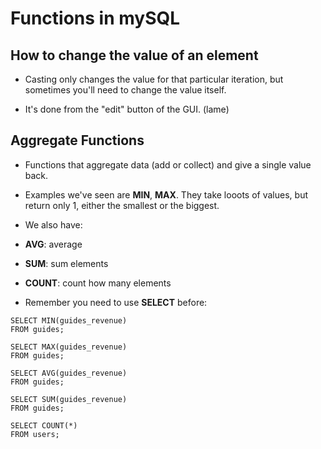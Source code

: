 # Functions in mySQL

## How to change the value of an element

- Casting only changes the value for that particular iteration, but sometimes you'll need to change the value itself.

- It's done from the "edit" button of the GUI. (lame)

## Aggregate Functions

- Functions that aggregate data (add or collect) and give a single value back.

- Examples we've seen are **MIN**, **MAX**. They take looots of values, but return only 1, either the smallest or the biggest.

- We also have:
- **AVG**: average
- **SUM**: sum elements
- **COUNT**: count how many elements

- Remember you need to use **SELECT** before:

```
SELECT MIN(guides_revenue)
FROM guides;

SELECT MAX(guides_revenue)
FROM guides;

SELECT AVG(guides_revenue)
FROM guides;

SELECT SUM(guides_revenue)
FROM guides;

SELECT COUNT(*)
FROM users;
```


